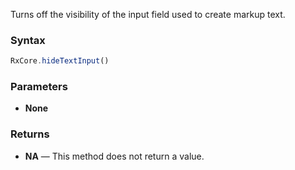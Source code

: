Turns off the visibility of the input field used to create markup text.

### Syntax

```typescript
RxCore.hideTextInput()
```

### Parameters

- **None**

### Returns

- **NA** — This method does not return a value.